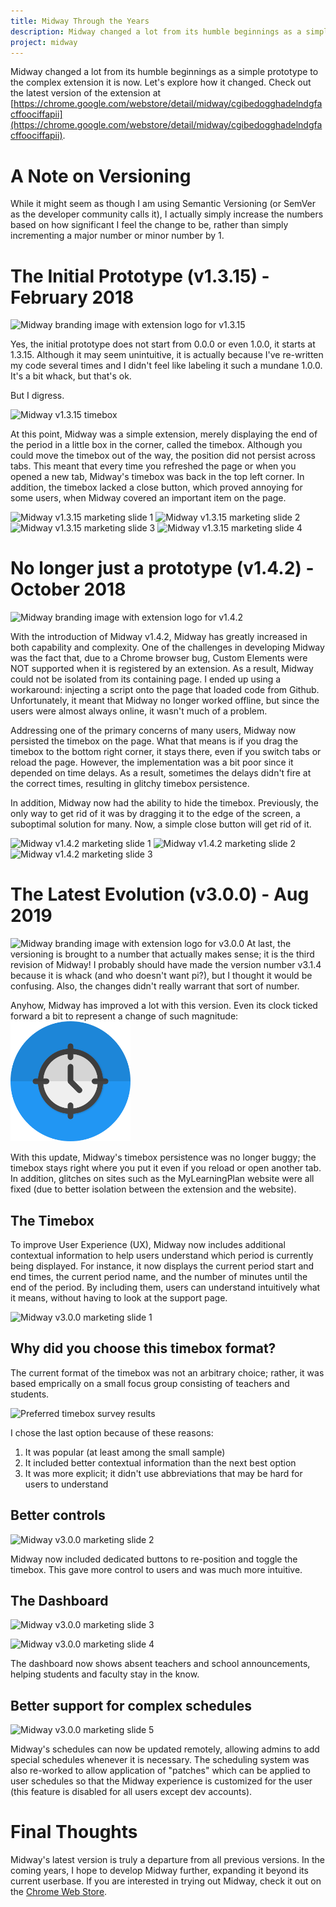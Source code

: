 ```yaml
---
title: Midway Through the Years
description: Midway changed a lot from its humble beginnings as a simple prototype to the complex extension it is now. Let's explore how it changed.
project: midway
---
```

Midway changed a lot from its humble beginnings as a simple prototype to the complex extension it is now. Let's explore how it changed. Check out the latest version of the extension at [https://chrome.google.com/webstore/detail/midway/cgibedogghadelndgfacffoociffapii](https://chrome.google.com/webstore/detail/midway/cgibedogghadelndgfacffoociffapii).

# A Note on Versioning
While it might seem as though I am using Semantic Versioning (or SemVer as the developer community calls it), I actually simply increase the numbers based on how significant I feel the change to be, rather than simply incrementing a major number or minor number by 1. 

# The Initial Prototype (v1.3.15) - February 2018
![Midway branding image with extension logo for v1.3.15](https://gliu20.github.io/assets/images/2019-08-27-midway-big-tile.png)

Yes, the initial prototype does not start from 0.0.0 or even 1.0.0, it starts at 1.3.15. Although it may seem unintuitive, it is actually because I've re-written my code several times and I didn't feel like labeling it such a mundane 1.0.0. It's a bit whack, but that's ok.

But I digress.

![Midway v1.3.15 timebox](https://gliu20.github.io/assets/images/2019-08-27-timebox-1-3-15.png "Timebox is on the Google website, displaying 9:47, which is the period end time.")

At this point, Midway was a simple extension, merely displaying the end of the period in a little box in the corner, called the timebox. Although you could move the timebox out of the way, the position did not persist across tabs. This meant that every time you refreshed the page or when you opened a new tab, Midway's timebox was back in the top left corner. In addition, the timebox lacked a close button, which proved annoying for some users, when Midway covered an important item on the page.

![Midway v1.3.15 marketing slide 1](https://gliu20.github.io/assets/images/2019-08-27-midway-screenshot-1.png "Midway's timebox on the new tab page")
![Midway v1.3.15 marketing slide 2](https://gliu20.github.io/assets/images/2019-08-27-midway-screenshot-2.png "Click and drag the timebox to move it out of the way")
![Midway v1.3.15 marketing slide 3](https://gliu20.github.io/assets/images/2019-08-27-midway-screenshot-3.png "Midway contains no ads")
![Midway v1.3.15 marketing slide 4](https://gliu20.github.io/assets/images/2019-08-27-midway-screenshot-4.png "Midway works offline")

# No longer just a prototype (v1.4.2) - October 2018
![Midway branding image with extension logo for v1.4.2](https://gliu20.github.io/assets/images/2019-08-27-midway-big-tile-2.png)

With the introduction of Midway v1.4.2, Midway has greatly increased in both capability and complexity. One of the challenges in developing Midway was the fact that, due to a Chrome browser bug, Custom Elements were NOT supported when it is registered by an extension. As a result, Midway could not be isolated from its containing page. I ended up using a workaround: injecting a script onto the page that loaded code from Github. Unfortunately, it meant that Midway no longer worked offline, but since the users were almost always online, it wasn't much of a problem. 

Addressing one of the primary concerns of many users, Midway now persisted the timebox on the page. What that means is if you drag the timebox to the bottom right corner, it stays there, even if you switch tabs or reload the page. However, the implementation was a bit poor since it depended on time delays. As a result, sometimes the delays didn't fire at the correct times, resulting in glitchy timebox persistence.

In addition, Midway now had the ability to hide the timebox. Previously, the only way to get rid of it was by dragging it to the edge of the screen, a suboptimal solution for many. Now, a simple close button will get rid of it.

![Midway v1.4.2 marketing slide 1](https://gliu20.github.io/assets/images/2019-08-27-midway-screenshot-2-1.png "Midway's timebox on the new tab page")
![Midway v1.4.2 marketing slide 2](https://gliu20.github.io/assets/images/2019-08-27-midway-screenshot-2-2.png "Click and drag the timebox to move it")
![Midway v1.4.2 marketing slide 3](https://gliu20.github.io/assets/images/2019-08-27-midway-screenshot-2-3.png "Midway is completely ad-free")

# The Latest Evolution (v3.0.0) - Aug 2019
![Midway branding image with extension logo for v3.0.0](https://gliu20.github.io/assets/images/2019-08-27-3-midway-screenshot-1.png)
At last, the versioning is brought to a number that actually makes sense; it is the third revision of Midway! I probably should have made the version number v3.1.4 because it is whack (and who doesn't want pi?), but I thought it would be confusing. Also, the changes didn't really warrant that sort of number.

Anyhow, Midway has improved a lot with this version. Even its clock ticked forward a bit to represent a change of such magnitude:
<img src="/assets/images/2019-02-20-new-logo-midway.png" width="192px" alt="Midway's clock now reads approximately 12:20" />

With this update, Midway's timebox persistence was no longer buggy; the timebox stays right where you put it even if you reload or open another tab. In addition, glitches on sites such as the MyLearningPlan website were all fixed (due to better isolation between the extension and the website).

## The Timebox
To improve User Experience (UX), Midway now includes additional contextual information to help users understand which period is currently being displayed. For instance, it now displays the current period start and end times, the current period name, and the number of minutes until the end of the period. By including them, users can understand intuitively what it means, without having to look at the support page.

![Midway v3.0.0 marketing slide 1](https://gliu20.github.io/assets/images/2019-08-27-3-midway-screenshot-2.png "More intuitive timebox includes current period start and end times, the current period name, and the number of minutes until the end of the period")

## Why did you choose this timebox format?
The current format of the timebox was not an arbitrary choice; rather, it was based emprically on a small focus group consisting of teachers and students. 

![Preferred timebox survey results](https://gliu20.github.io/assets/images/2019-08-27-midway-preferred-timebox.png "Results of survey of 10 students and teachers on their preference of timebox")

I chose the last option because of these reasons:
1. It was popular (at least among the small sample)
2. It included better contextual information than the next best option
3. It was more explicit; it didn't use abbreviations that may be hard for users to understand

## Better controls
![Midway v3.0.0 marketing slide 2](https://gliu20.github.io/assets/images/2019-08-27-3-midway-screenshot-3.png "Better controls for interacting with the timebox")

Midway now included dedicated buttons to re-position and toggle the timebox. This gave more control to users and was much more intuitive.

## The Dashboard
![Midway v3.0.0 marketing slide 3](https://gliu20.github.io/assets/images/2019-08-27-3-midway-screenshot-4.png "Dashboard displays announcements")

![Midway v3.0.0 marketing slide 4](https://gliu20.github.io/assets/images/2019-08-27-3-midway-screenshot-5.png "Dashboard displays absent teachers")

The dashboard now shows absent teachers and school announcements, helping students and faculty stay in the know.

## Better support for complex schedules
![Midway v3.0.0 marketing slide 5](https://gliu20.github.io/assets/images/2019-08-27-3-midway-screenshot-6.png "Dashboard displays absent teachers")

Midway's schedules can now be updated remotely, allowing admins to add special schedules whenever it is necessary. The scheduling system was also re-worked to allow application of "patches" which can be applied to user schedules so that the Midway experience is customized for the user (this feature is disabled for all users except dev accounts).

# Final Thoughts
Midway's latest version is truly a departure from all previous versions. In the coming years, I hope to develop Midway further, expanding it beyond its current userbase. If you are interested in trying out Midway, check it out on the [Chrome Web Store](https://chrome.google.com/webstore/detail/midway/cgibedogghadelndgfacffoociffapii).
